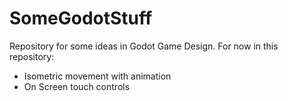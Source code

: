 # SomeGodotStuff

Repository for some ideas in Godot Game Design.
For now in this repository:
 - Isometric movement with animation
 - On Screen touch controls
